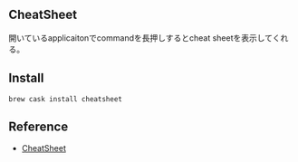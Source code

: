 ## CheatSheet
開いているapplicaitonでcommandを長押しするとcheat sheetを表示してくれる。

## Install

```
brew cask install cheatsheet
```

## Reference
* [CheatSheet](https://www.mediaatelier.com/CheatSheet/)
